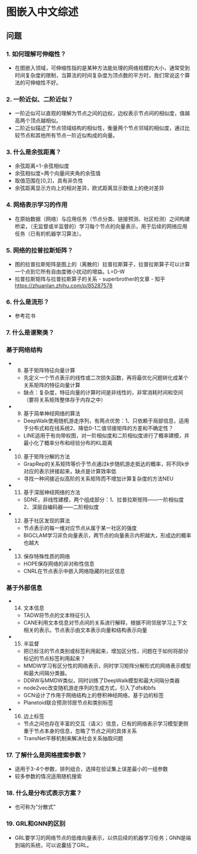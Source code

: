 # 图嵌入中文综述

## 问题

### 1. 如何理解可伸缩性？

- 在图嵌入领域，可伸缩性指的是某种方法能处理的网络规模的大小，通常受到时间复杂度的限制，当算法的时间复杂度为顶点数的平方时，我们常说这个算法的可伸缩性不好。

### 2. 一阶近似、二阶近似？

- 一阶近似可以直观的理解为节点之间的边权，边权表示节点间的相似度，值越高两个顶点越相似。
- 二阶近似描述了节点领域结构的相似性，衡量两个节点邻域的相似度，通过比较节点和其他所有节点一阶近似构成的向量。

### 3. 什么是余弦距离？

- 余弦距离=1-余弦相似度
- 余弦相似度=两个向量间夹角的余弦值
- 取值范围在[0,2]，具有非负性
- 余弦距离显示方向上的相对差异，欧式距离显示数值上的绝对差异

### 4. 网络表示学习的作用

- 在原始数据（网络）与应用任务（节点分类、链接预测、社区检测）之间构建桥梁，（无监督或半监督的）学习每个节点的向量表示，用于后续的网络应用任务（已有的机器学习算法）。

### 5. 网络的拉普拉斯矩阵？

- 图的拉普拉斯矩阵是图上的（离散的）拉普拉斯算子，拉普拉斯算子可以计算一个点到它所有自由度微小扰动的增益。L=D-W
- 拉普拉斯矩阵与拉普拉斯算子的关系 - superbrother的文章 - 知乎
https://zhuanlan.zhihu.com/p/85287578

### 6. 什么是流形？

- 参考花书

### 7. 什么是谱聚类？

### 基于网络结构

- 8. 基于矩阵特征向量计算

	- 先定义一个节点表示的线性或二次损失函数，再将最优化问题转化成某个关系矩阵的特征向量计算
	- 缺点：复杂度，特征向量的计算时间是非线性的，非常消耗时间和空间（要将关系矩阵整体存于内存之中）

- 9. 基于简单神经网络的算法

	- DeepWalk使用随机游走序列，有两点优势：1、只依赖于局部信息，适用于分布式和在线系统2、降低0-1二值邻接矩阵的方差和不确定性？
	- LINE适用于有向带权图，对一阶相似度和二阶相似度进行了概率建模，并最小化了概率分布和经验分布的KL距离

- 10. 基于矩阵分解的方法

	- GrapRep的关系矩阵等价于节点通过k步随机游走抵达的概率，将不同k步对应的表示拼接起来，缺点是计算效率低
	- 寻找一种间接近似高阶的关系矩阵而不增加计算复杂度的方法NEU

- 11. 基于深层神经网络的方法

	- SDNE，非线性建模，两个组成部分：1、拉普拉斯矩阵——一阶相似度2、深层自编码器——二阶相似度

- 12. 基于社区发现的算法

	- 节点表示的每一维对应节点从属于某一社区的强度
	- BIGCLAM学习非负向量表示，两节点的向量表示内积越大，形成边的概率也越大

- 13. 保存特殊性质的网络

	- HOPE保存网络的非对称性信息
	- CNRL在节点表示中嵌入网络隐藏的社区信息

### 基于外部信息

- 14. 文本信息

	- TADW将节点的文本特征引入
	- CANE利用文本信息对节点间的关系进行解释，根据不同邻居学习上下文相关的表示。节点表示由文本表示向量和结构表示向量

- 15. 半监督

	- 把已标注的节点类别或标签利用起来，增加区分性，问题在于如何将部分标记的节点标签利用起来？
	- MMDW学习有区分性的网络表示，同时学习矩阵分解形式的网络表示模型和最大间隔分类器。
	- DDRW与MMDW类似，同时训练了DeepWalk模型和最大间隔分类器
	- node2vec改变随机游走序列的生成方式，引入了dfs和bfs
	- GCN设计了作用于网络结构上的卷积神经网络，基于边的标签
	- Planetoid联合预测邻居节点和类别标签

- 16. 边上标签

	- 节点之间也存在丰富的交互（语义）信息，已有的网络表示学习模型更侧重于节点本身的信息，忽略了节点之间的具体关系
	- TransNet平移机制来解决社会关系抽取问题

### 17. 了解什么是网格搜索参数？

- 适用于3-4个参数，排列组合，选择在验证集上误差最小的一组参数
- 较多参数的情况适用随机搜索

### 18. 什么是分布式表示方案？

- 也可称为“分散式”

### 19. GRL和GNN的区别

- GRL要学习的网络节点的低维向量表示，以供后续的机器学习任务；GNN是端到端的系统，可以说囊括了GRL。

